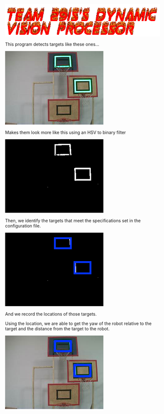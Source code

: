 ![Team 2915's Vision Processor](/text.gif?raw=true)

This program detects targets like these ones...

![Targets](/Jetson/JetPanda/testImages/testImage-2.png?raw=true)

Makes them look more like this using an HSV to binary filter

![Targets 2](/demoImage-1.png?raw=true)

Then, we identify the targets that meet the specifications set in the configuration file.

![Targets 3](/demoImage-2.png?raw=true)

And we record the locations of those targets.

Using the location, we are able to get the yaw of the robot relative to the target and the distance from the target to the robot.

![Targets 4](/demoImage-3.png?raw=true)
